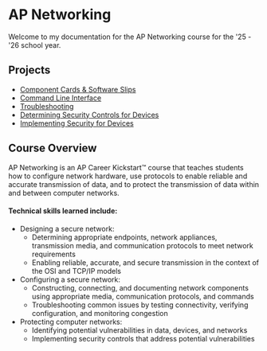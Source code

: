 # AP Networking
Welcome to my documentation for the AP Networking course for the '25 - '26 school year. 

## Projects

- [Component Cards & Software Slips](component-cards-and-software-slips.md)
- [Command Line Interface](cli.md)
- [Troubleshooting](troubleshooting.md)
- [Determining Security Controls for Devices](security-controls.md)
- [Implementing Security for Devices](device-security.md)

## Course Overview

AP Networking is an AP Career Kickstart™ course that teaches students how to configure network hardware, use protocols to enable reliable and accurate transmission of data, and to protect the transmission of data within and between computer networks. 

#### Technical skills learned include:

- Designing a secure network:
    - Determining appropriate endpoints, network appliances, transmission media, and communication protocols to meet network requirements  
    - Enabling reliable, accurate, and secure transmission in the context of the OSI and TCP/IP models  
- Configuring a secure network:
    -  Constructing, connecting, and documenting network components using appropriate media, communication protocols, and commands  
    - Troubleshooting common issues by testing connectivity, verifying configuration, and monitoring congestion  
- Protecting computer networks:
    - Identifying potential vulnerabilities in data, devices, and networks  
    - Implementing security controls that address potential vulnerabilities 



